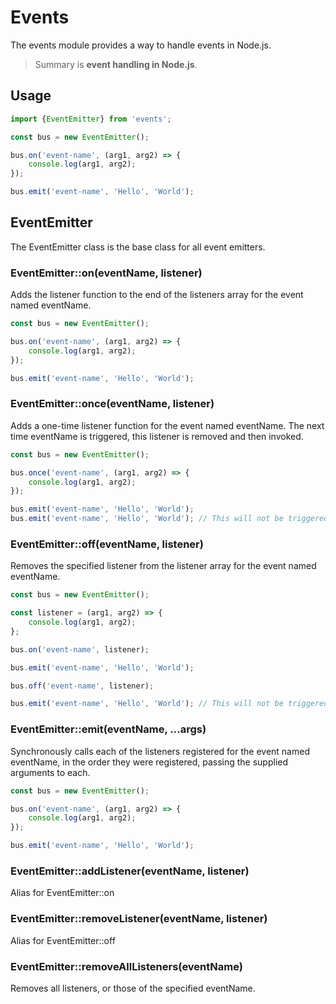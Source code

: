 # Events

The events module provides a way to handle events in Node.js.

> Summary is **event handling in Node.js**.
## Usage

```typescript
import {EventEmitter} from 'events';

const bus = new EventEmitter();

bus.on('event-name', (arg1, arg2) => {
    console.log(arg1, arg2);
});

bus.emit('event-name', 'Hello', 'World');
```

## EventEmitter

The EventEmitter class is the base class for all event emitters.

### EventEmitter::on(eventName, listener)

Adds the listener function to the end of the listeners array for the event named eventName.

```typescript
const bus = new EventEmitter();

bus.on('event-name', (arg1, arg2) => {
    console.log(arg1, arg2);
});

bus.emit('event-name', 'Hello', 'World');
```

### EventEmitter::once(eventName, listener)

Adds a one-time listener function for the event named eventName. The next time eventName is triggered, this listener is
removed and then invoked.

```typescript
const bus = new EventEmitter();

bus.once('event-name', (arg1, arg2) => {
    console.log(arg1, arg2);
});

bus.emit('event-name', 'Hello', 'World');
bus.emit('event-name', 'Hello', 'World'); // This will not be triggered
```

### EventEmitter::off(eventName, listener)

Removes the specified listener from the listener array for the event named eventName.

```typescript
const bus = new EventEmitter();

const listener = (arg1, arg2) => {
    console.log(arg1, arg2);
};

bus.on('event-name', listener);

bus.emit('event-name', 'Hello', 'World');

bus.off('event-name', listener);

bus.emit('event-name', 'Hello', 'World'); // This will not be triggered
```

### EventEmitter::emit(eventName, ...args)

Synchronously calls each of the listeners registered for the event named eventName, in the order they were registered,
passing the supplied arguments to each.

```typescript
const bus = new EventEmitter();

bus.on('event-name', (arg1, arg2) => {
    console.log(arg1, arg2);
});

bus.emit('event-name', 'Hello', 'World');
```

### EventEmitter::addListener(eventName, listener)

Alias for EventEmitter::on

### EventEmitter::removeListener(eventName, listener)

Alias for EventEmitter::off

### EventEmitter::removeAllListeners(eventName)

Removes all listeners, or those of the specified eventName.
